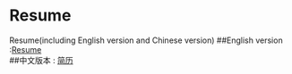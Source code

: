 # Resume
Resume(including English version and Chinese version)
##English version :[Resume](https://github.com/Soolizo/Resume/blob/master/Bowen_Zhao_V2.4.20.pdf)   
##中文版本 : [简历](https://github.com/Soolizo/Resume/blob/master/%E8%B5%B5%E5%8D%9A%E6%96%87_V2.4.20.pdf)  

